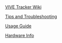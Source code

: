 [VIVE Tracker Wiki](https://github.com/corycorvus/VIVE-Tracker-Wiki/wiki/VIVE-Tracker-Wiki)

[Tips and Troubleshooting](https://github.com/corycorvus/VIVE-Tracker-Wiki/wiki/Tips-and-Troubleshooting)

[Usage Guide](https://github.com/corycorvus/VIVE-Tracker-Wiki/wiki/Usage-Guide)

[Hardware Info](https://github.com/corycorvus/VIVE-Tracker-Wiki/wiki/Hardware-Info)
